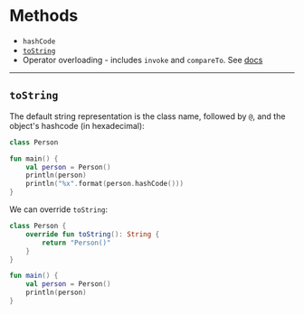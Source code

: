 # Methods

* `hashCode`
* [`toString`](#tostring)
* Operator overloading - includes `invoke` and `compareTo`. See [docs](https://kotlinlang.org/docs/operator-overloading.html)

---

## `toString`

The default string representation is the class name, followed by `@`, and the object's hashcode (in hexadecimal):

```kotlin
class Person

fun main() {
    val person = Person()
    println(person)
    println("%x".format(person.hashCode()))
}
```

We can override `toString`:

```kotlin
class Person {
    override fun toString(): String {
        return "Person()"
    }
}

fun main() {
    val person = Person()
    println(person)
}
```


